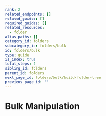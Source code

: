 ```yaml
---
rank: 2
related_endpoints: []
related_guides: []
required_guides: []
related_resources:
  - folder
alias_paths: []
category_id: folders
subcategory_id: folders/bulk
id: folders/bulk
type: guide
is_index: true
total_steps: 1
sibling_id: folders
parent_id: folders
next_page_id: folders/bulk/build-folder-tree
previous_page_id: ''
---
```


# Bulk Manipulation
